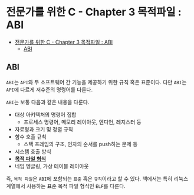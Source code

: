 # 전문가를 위한 C - Chapter 3 목적파일 : ABI

- [전문가를 위한 C - Chapter 3 목적파일 : ABI](#전문가를-위한-c---chapter-3-목적파일--abi)
  - [ABI](#abi)

## ABI

`ABI`는 `API`와 두 소프트웨어 간 기능을 제공하기 위한 규칙 혹은 표준이다.
다만 `ABI`는 `API`에 다르게 저수준의 명령어를 다룬다.

`ABI`는 보통 다음과 같은 내용을 다룬다.
* 대상 아키텍처의 명령어 집합
  * 프로세스 명령어, 메모리 레이아웃, 엔디언, 레지스터 등
* 자료형과 크기 및 정렬 규칙
* 함수 호출 규칙
  * 스택 프레임의 구조, 인자의 순서를 push하는 문제 등
* 시스템 호출 방식
* <U>**목적 파일 형식**</U>
* 네임 멩글링, 가상 테이블 레이아웃

즉, `목적 파일`은 `ABI`에 포함되는 `표준` 혹은 `규칙`이라고 할 수 있다.
책에서는 특히 리눅스 계열에서 사용하는 표준 목적 파일 형식인 `ELF`를 다룬다.